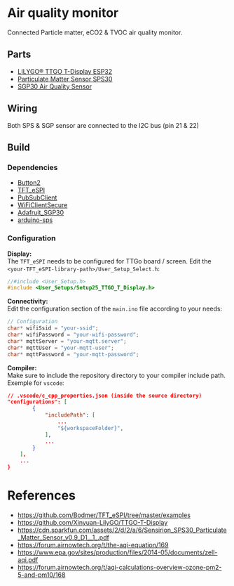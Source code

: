 # Air quality monitor

Connected Particle matter, eCO2 & TVOC air quality monitor.

## Parts

- [LILYGO® TTGO T-Display ESP32](http://www.lilygo.cn/prod_view.aspx?TypeId=50033&Id=1126&FId=t3:50033:3)
- [Particulate Matter Sensor SPS30](https://www.sensirion.com/en/environmental-sensors/particulate-matter-sensors-pm25/)
- [SGP30 Air Quality Sensor](https://shop.pimoroni.com/products/sgp30-air-quality-sensor-breakout)

## Wiring

Both SPS & SGP sensor are connected to the I2C bus (pin 21 & 22)


## Build

### Dependencies

- [Button2](https://github.com/LennartHennigs/Button2)
- [TFT_eSPI](https://github.com/Bodmer/TFT_eSPI)
- [PubSubClient](https://github.com/knolleary/pubsubclient)
- [WiFiClientSecure](https://github.com/espressif/arduino-esp32/tree/master/libraries/WiFiClientSecure)
- [Adafruit_SGP30](https://github.com/adafruit/Adafruit_SGP30)
- [arduino-sps](https://github.com/Sensirion/arduino-sps)

### Configuration

**Display:**  
The `TFT_eSPI` needs to be configured for TTGo board / screen. Edit the `<your-TFT_eSPI-library-path>/User_Setup_Select.h`:

```c
//#include <User_Setup.h>
#include <User_Setups/Setup25_TTGO_T_Display.h>
```

**Connectivity:**  
Edit the configuration section of the `main.ino` file according to your needs:

```c
// Configuration
char* wifiSsid = "your-ssid";
char* wifiPassword = "your-wifi-password";
char* mqttServer = "your-mqtt.server";
char* mqttUser = "your-mqtt-user";
char* mqttPassword = "your-mqtt-password";
```

**Compiler:**  
Make sure to include the repository directory to your compiler include path.
Exemple for `vscode`: 

```json
// .vscode/c_cpp_properties.json (inside the source directory)
"configurations": [
        {
            "includePath": [
                ...
                "${workspaceFolder}",
            ],
            ...
        }
    ],
    ...
}
```


# References

- https://github.com/Bodmer/TFT_eSPI/tree/master/examples
- https://github.com/Xinyuan-LilyGO/TTGO-T-Display
- https://cdn.sparkfun.com/assets/2/d/2/a/6/Sensirion_SPS30_Particulate_Matter_Sensor_v0.9_D1__1_.pdf
- https://forum.airnowtech.org/t/the-aqi-equation/169
- https://www.epa.gov/sites/production/files/2014-05/documents/zell-aqi.pdf
- https://forum.airnowtech.org/t/aqi-calculations-overview-ozone-pm2-5-and-pm10/168
